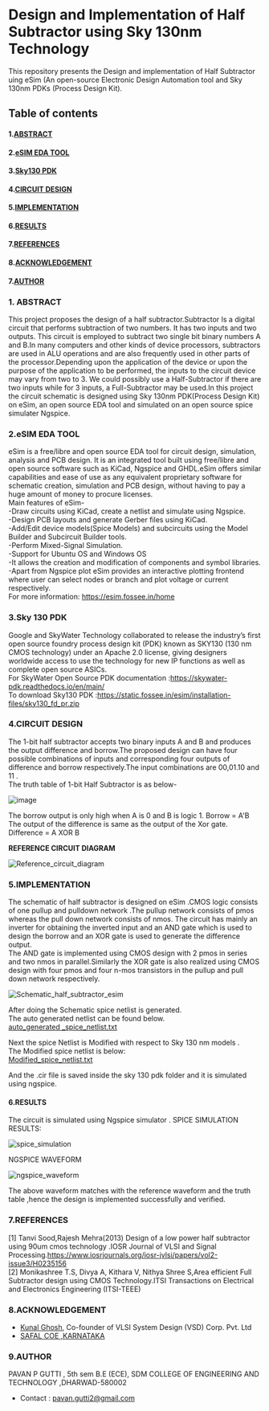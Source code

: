 # Design and Implementation of Half Subtractor using Sky 130nm Technology
This repository presents the Design and implementation of Half Subtractor uing eSim (An open-source Electronic Design Automation tool  and Sky 130nm PDKs (Process Design Kit).
## Table of contents
#### 1.[ABSTRACT](https://github.com/pavang19/Half_Subtractor-/edit/main/README.md#1-abstract )
#### 2.[eSIM EDA TOOL](https://github.com/pavang19/Half_Subtractor-/edit/main/README.md#2esim-eda-tool-1)
#### 3.[Sky130 PDK](https://github.com/pavang19/Half_Subtractor-/edit/main/README.md#3sky-130-pdk)
#### 4.[CIRCUIT DESIGN](https://github.com/pavang19/Half_Subtractor-/edit/main/README.md#4circuit-design-1)
#### 5.[IMPLEMENTATION](https://github.com/pavang19/Half_Subtractor-/edit/main/README.md#5implementation-1)
#### 6.[RESULTS](https://github.com/pavang19/Half_Subtractor-/edit/main/README.md#6results-1)
#### 7.[REFERENCES](https://github.com/pavang19/Half_Subtractor-/edit/main/README.md#7references-1)
#### 8.[ACKNOWLEDGEMENT](https://github.com/pavang19/Half_Subtractor-/edit/main/README.md#8acknowledgement-1)
#### 7.[AUTHOR](https://github.com/pavang19/Half_Subtractor-/edit/main/README.md#7author-1)

### 1. ABSTRACT
This project proposes  the design of a half  subtractor.Subtractor Is a digital circuit that performs subtraction of two numbers.  It has two inputs and two outputs. This circuit is employed to subtract two single bit binary numbers A and B.In many computers and other kinds of device processors, subtractors are used in ALU operations and  are also frequently used in other parts of the processor.Depending upon the application of the device or upon the purpose of the application to be performed, the inputs to the circuit device may vary from two to 3. We could possibly use a Half-Subtractor if there are two inputs while for 3 inputs, a Full-Subtractor may be used.In this project the circuit schematic is designed using Sky 130nm PDK(Process Design Kit)  on eSim, an open source EDA tool and simulated on an open source spice simulater Ngspice.


### 2.eSIM EDA TOOL
eSim is a free/libre and open source EDA tool for circuit design, simulation, analysis and PCB design. It is an integrated tool built using free/libre and open source software such as KiCad, Ngspice and GHDL.eSim offers similar capabilities and ease of use as any equivalent proprietary software for schematic creation, simulation and PCB design, without having to pay a huge amount of money to procure licenses. <br /> 
Main features of eSim- <br />
-Draw circuits using KiCad, create a netlist and simulate using Ngspice. <br />
-Design PCB layouts and generate Gerber files using KiCad. <br />
-Add/Edit device models(Spice Models) and subcircuits using the Model Builder and Subcircuit Builder tools. <br />
-Perform Mixed-Signal Simulation. <br />
-Support for Ubuntu OS and Windows OS <br />
-It allows the creation and modification of components and symbol libraries.<br />
-Apart from Ngspice plot eSim provides an interactive plotting frontend where user can select nodes or branch and plot voltage or current respectively.<br />
For more information: https://esim.fossee.in/home


### 3.Sky 130 PDK
Google and SkyWater Technology collaborated to release the industry’s first open source foundry process design kit (PDK) known as SKY130 (130 nm CMOS technology) under an Apache 2.0 license, giving designers worldwide access to use the technology for new IP functions as well as complete open source ASICs.<br />
For SkyWater Open Source PDK documentation :https://skywater-pdk.readthedocs.io/en/main/  <br />
To download Sky130 PDK :https://static.fossee.in/esim/installation-files/sky130_fd_pr.zip


### 4.CIRCUIT DESIGN
The 1-bit  half subtractor accepts two binary inputs A and B and produces the output difference and borrow.The proposed design can have four possible combinations of inputs and corresponding four outputs of difference and borrow respectively.The input combinations are 00,01.10 and 11 .<br />
The truth table of 1-bit Half Subtractor is as below-<br />

![image](https://user-images.githubusercontent.com/55171083/153249289-4f9fac23-7584-4c8c-a92e-be8a984fc4b1.png) <br />

The borrow output is only high when A is 0 and B is logic 1.
Borrow = A'B <br />
The output of the difference is same as the output of the Xor gate. <br />
Difference = A XOR B  <br />


**REFERENCE CIRCUIT DIAGRAM**

![Reference_circuit_diagram](https://user-images.githubusercontent.com/55171083/153257879-8c34378a-a568-4196-8c4d-6f7c946926cc.png)



### 5.IMPLEMENTATION
The schematic of half subtractor is designed on eSim .CMOS logic consists of one pullup and pulldown network .The pullup network consists of pmos whereas the pull down network consists of nmos. The circuit has mainly an inverter for obtaining the inverted input and an AND gate which is used to design the borrow and an XOR gate is used to generate the difference output.<br />
The AND gate is implemented using CMOS design with 2 pmos in series and two nmos in parallel.Similarly the XOR gate is also realized using CMOS design with four pmos and four n-mos transistors in the pullup and pull down network respectively.

![Schematic_half_subtractor_esim](https://user-images.githubusercontent.com/55171083/153259801-2809f3b3-06e3-49c6-bdd9-ca3f8136bda7.png)

After doing the Schematic spice netlist is generated. <br />The auto generated netlist can be found below.<br />
[auto_generated _spice_netlist.txt](https://github.com/pavang19/Half_Subtractor-/files/8035517/auto_generated._spice_netlist.txt)

Next the spice Netlist is Modified with respect to Sky 130 nm models .<br />The Modified spice netlist is below:<br />
[Modified_spice_netlist.txt](https://github.com/pavang19/Half_Subtractor-/files/8035522/Modified_spice_netlist.txt)


And the .cir file is saved inside the sky 130 pdk folder and it is simulated using ngspice.



#### 6.RESULTS
The circuit is simulated using Ngspice simulator .
SPICE SIMULATION RESULTS:

![spice_simulation](https://user-images.githubusercontent.com/55171083/153264099-3a9f55f2-8066-4b42-beaa-ad1e22355c17.png)

NGSPICE WAVEFORM

![ngspice_waveform](https://user-images.githubusercontent.com/55171083/153271696-a5faa385-49ce-4179-b697-055ba7a7d450.png)


The above waveform matches with the reference waveform and the truth table ,hence the design is implemented successfully and verified.


### 7.REFERENCES
[1] Tanvi Sood,Rajesh Mehra(2013) Design of a low power half subtractor using 90um cmos technology .IOSR Journal of VLSI and Signal Processing.https://www.iosrjournals.org/iosr-jvlsi/papers/vol2-issue3/H0235156  <br />
[2] Monikashree T.S, Divya A, Kithara V, Nithya Shree S,Area efficient Full Subtractor design using CMOS Technology.ITSI Transactions on Electrical and Electronics Engineering (ITSI-TEEE) <br />


### 8.ACKNOWLEDGEMENT
* [Kunal Ghosh](https://github.com/kunalg123), Co-founder of VLSI System Design (VSD) Corp. Pvt. Ltd 
* [SAFAL COE ,KARNATAKA](https://www.sfalcoe.com/)


### 9.AUTHOR
PAVAN P GUTTI , 5th sem B.E (ECE), SDM COLLEGE OF ENGINEERING AND TECHNOLOGY  ,DHARWAD-580002
* Contact : pavan.gutti2@gmail.com




